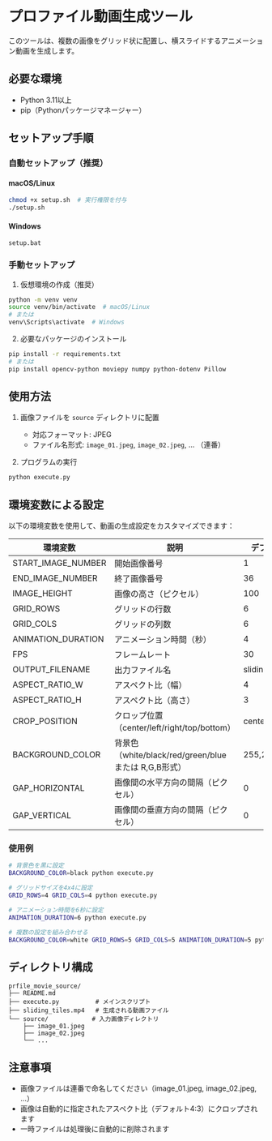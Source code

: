 # プロファイル動画生成ツール

このツールは、複数の画像をグリッド状に配置し、横スライドするアニメーション動画を生成します。

## 必要な環境

- Python 3.11以上
- pip（Pythonパッケージマネージャー）

## セットアップ手順

### 自動セットアップ（推奨）

#### macOS/Linux
```bash
chmod +x setup.sh  # 実行権限を付与
./setup.sh
```

#### Windows
```
setup.bat
```

### 手動セットアップ

1. 仮想環境の作成（推奨）
```bash
python -m venv venv
source venv/bin/activate  # macOS/Linux
# または
venv\Scripts\activate  # Windows
```

2. 必要なパッケージのインストール
```bash
pip install -r requirements.txt
# または
pip install opencv-python moviepy numpy python-dotenv Pillow
```

## 使用方法

1. 画像ファイルを `source` ディレクトリに配置
   - 対応フォーマット: JPEG
   - ファイル名形式: `image_01.jpeg`, `image_02.jpeg`, ... （連番）

2. プログラムの実行
```bash
python execute.py
```

## 環境変数による設定

以下の環境変数を使用して、動画の生成設定をカスタマイズできます：

| 環境変数 | 説明 | デフォルト値 |
|----------|------|--------------|
| START_IMAGE_NUMBER | 開始画像番号 | 1 |
| END_IMAGE_NUMBER | 終了画像番号 | 36 |
| IMAGE_HEIGHT | 画像の高さ（ピクセル） | 100 |
| GRID_ROWS | グリッドの行数 | 6 |
| GRID_COLS | グリッドの列数 | 6 |
| ANIMATION_DURATION | アニメーション時間（秒） | 4 |
| FPS | フレームレート | 30 |
| OUTPUT_FILENAME | 出力ファイル名 | sliding_tiles.mp4 |
| ASPECT_RATIO_W | アスペクト比（幅） | 4 |
| ASPECT_RATIO_H | アスペクト比（高さ） | 3 |
| CROP_POSITION | クロップ位置（center/left/right/top/bottom） | center |
| BACKGROUND_COLOR | 背景色（white/black/red/green/blue または R,G,B形式） | 255,255,255 |
| GAP_HORIZONTAL | 画像間の水平方向の間隔（ピクセル） | 0 |
| GAP_VERTICAL | 画像間の垂直方向の間隔（ピクセル） | 0 |

### 使用例

```bash
# 背景色を黒に設定
BACKGROUND_COLOR=black python execute.py

# グリッドサイズを4x4に設定
GRID_ROWS=4 GRID_COLS=4 python execute.py

# アニメーション時間を6秒に設定
ANIMATION_DURATION=6 python execute.py

# 複数の設定を組み合わせる
BACKGROUND_COLOR=white GRID_ROWS=5 GRID_COLS=5 ANIMATION_DURATION=5 python execute.py
```

## ディレクトリ構成

```
prfile_movie_source/
├── README.md
├── execute.py          # メインスクリプト
├── sliding_tiles.mp4   # 生成される動画ファイル
└── source/            # 入力画像ディレクトリ
    ├── image_01.jpeg
    ├── image_02.jpeg
    └── ...
```

## 注意事項

- 画像ファイルは連番で命名してください（image_01.jpeg, image_02.jpeg, ...）
- 画像は自動的に指定されたアスペクト比（デフォルト4:3）にクロップされます
- 一時ファイルは処理後に自動的に削除されます 